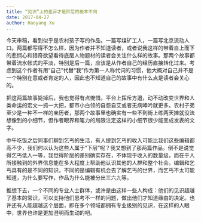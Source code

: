 ```yaml
---
title: “见识”上的差异才是阶层的根本不同
date: 2017-04-27
author: Haoyang Xu
...
```


今天审稿，看到似乎是农村孩子写的作品，一篇写煤矿工人，一篇写北京流动人口。两篇都写得不怎么样，因为作者并不知道读者，或者说我这样的带着自上而下的悲悯心和猎奇欲望看待底层人物题材的读者会关注什么样的故事。那两个故事都带着流水帐式的平淡，特别是后一篇，应该是从作者自己的经历直接转化过来。考虑到这个作者有用“自己”代替“我”作为第一人称代词的习惯，他大概对自己并不是一个特别在意或者肯定的人，因此也不知道自己的故事中有什么点是读者会关心的。

把这两篇故事毙掉后，我也觉得有点惋惜。平台上挥斥方遒，动不动改变世界和人类命运的宏文一抓一大把，都市小白领的自怨自艾或者无病呻吟就更多。农村子弟至少是一种不一样的亲历者，那两个故事里也确实有一些不到街上练两天摊就没法想像到的小细节，但作者眼界和笔力的局限注定这样的小细节很少能变成发表的文字。

中午吃饭之后同事们聊到乞丐的生活，有人提到乞丐的收入可能比我们这些编辑都高不少，我们何以认为这些人属于“下层”呢？我又想到了那两篇作品。倒不是说觉得乞丐低人一等，我觉得阶层的差别确实存在，不体现于收入的数量级，而在于人所接触到的外界信息能在多大程度上帮助他认识其他的人群和整个社会。编辑和乞丐具有的是不同的知识，不同的是编辑有机会去了解乞丐的世界，而乞丐不太可能知道，为什么要写作，作品为什么能被分出三六九等。

推想下去，一个不同的专业人士群体，或许是由这样一些人构成：他们的见识超越了基本的常识，可以支持他们思考不一样的问题，做出他们才知道缘由的决定。也许还有人能超越这个层面，即在多个领域都拥有专业级别的见识，在这样的人眼中，世界也许是更加澄明而生动的吧。
